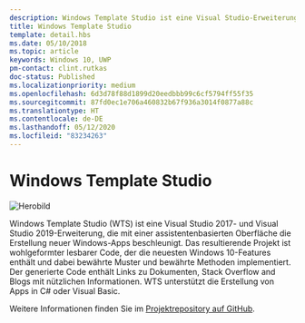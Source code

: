 ```yaml
---
description: Windows Template Studio ist eine Visual Studio-Erweiterung für die schnelle Erstellung von Windows-Apps.
title: Windows Template Studio
template: detail.hbs
ms.date: 05/10/2018
ms.topic: article
keywords: Windows 10, UWP
pm-contact: clint.rutkas
doc-status: Published
ms.localizationpriority: medium
ms.openlocfilehash: 6d3d78f88d1899d20eedbbb99c6cf5794ff55f35
ms.sourcegitcommit: 87fd0ec1e706a460832b67f936a3014f0877a88c
ms.translationtype: HT
ms.contentlocale: de-DE
ms.lasthandoff: 05/12/2020
ms.locfileid: "83234263"
---
```

# <a name="windows-template-studio"></a>Windows Template Studio

![Herobild](images/wts1.png)

Windows Template Studio (WTS) ist eine Visual Studio 2017- und Visual Studio 2019-Erweiterung, die mit einer assistentenbasierten Oberfläche die Erstellung neuer Windows-Apps beschleunigt. Das resultierende Projekt ist wohlgeformter lesbarer Code, der die neuesten Windows 10-Features enthält und dabei bewährte Muster und bewährte Methoden implementiert. Der generierte Code enthält Links zu Dokumenten, Stack Overflow and Blogs mit nützlichen Informationen. WTS unterstützt die Erstellung von Apps in C# oder Visual Basic.

Weitere Informationen finden Sie im [Projektrepository auf GitHub](https://github.com/microsoft/windowsTemplateStudio).

